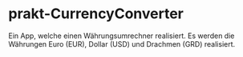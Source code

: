 # prakt-CurrencyConverter
Ein App, welche einen Währungsumrechner realisiert. Es werden die Währungen Euro (EUR), Dollar (USD) und Drachmen (GRD) realisiert.
